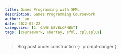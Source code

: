 ```yaml
---
title: Games Programming with SFML
description: Games Programming Coursework
author: Jan
date: 2022-07-22
categories: [3. GAME DEVELOPMENT]
tags: [coursework, abertay, sfml, cplusplus]
---
```

> Blog post under construction
{: .prompt-danger }


